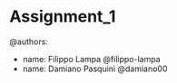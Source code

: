 # Assignment_1

@authors:
  - name: Filippo Lampa
    @filippo-lampa 
  - name: Damiano Pasquini
    @damiano00
